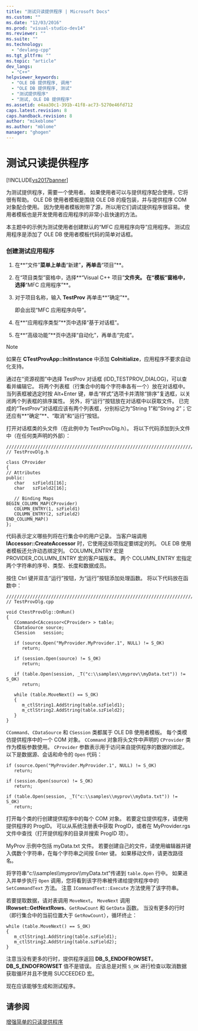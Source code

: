 ```yaml
---
title: "测试只读提供程序 | Microsoft Docs"
ms.custom: ""
ms.date: "12/03/2016"
ms.prod: "visual-studio-dev14"
ms.reviewer: ""
ms.suite: ""
ms.technology: 
  - "devlang-cpp"
ms.tgt_pltfrm: ""
ms.topic: "article"
dev_langs: 
  - "C++"
helpviewer_keywords: 
  - "OLE DB 提供程序, 调用"
  - "OLE DB 提供程序, 测试"
  - "测试提供程序"
  - "测试, OLE DB 提供程序"
ms.assetid: e4aa30c1-391b-41f8-ac73-5270e46fd712
caps.latest.revision: 8
caps.handback.revision: 8
author: "mikeblome"
ms.author: "mblome"
manager: "ghogen"
---
```

# 测试只读提供程序
[!INCLUDE[vs2017banner](../../assembler/inline/includes/vs2017banner.md)]

为测试提供程序，需要一个使用者。  如果使用者可以与提供程序配合使用，它将很有帮助。  OLE DB 使用者模板是围绕 OLE DB 的瘦包装，并与提供程序 COM 对象配合使用。  因为使用者模板附带了源，所以用它们调试提供程序很容易。  使用者模板也是开发使用者应用程序的非常小且快速的方法。  
  
 本主题中的示例为测试使用者创建默认的“MFC 应用程序向导”应用程序。  测试应用程序是添加了 OLE DB 使用者模板代码的简单对话框。  
  
### 创建测试应用程序  
  
1.  在**“文件”**菜单上单击**“新建”**，再单击**“项目”**。  
  
2.  在“项目类型”窗格中，选择**“Visual C\+\+ 项目”**文件夹。  在“模板”窗格中，选择**“MFC 应用程序”**。  
  
3.  对于项目名称，输入 **TestProv** 再单击**“确定”**。  
  
     即会出现“MFC 应用程序向导”。  
  
4.  在**“应用程序类型”**页中选择“基于对话框”。  
  
5.  在**“高级功能”**页中选择“自动化”，再单击“完成”。  
  
> [!NOTE]
>  如果在 **CTestProvApp::InitInstance** 中添加 **CoInitialize**，应用程序不要求自动化支持。  
  
 通过在“资源视图”中选择 TestProv 对话框 \(IDD\_TESTPROV\_DIALOG\)，可以查看并编辑它。  将两个列表框（行集合中的每个字符串各有一个）放在对话框中。  当列表框被选定时按 Alt\+Enter 键，单击“样式”选项卡并清除“排序”复选框，以关闭两个列表框的排序属性。  另外，将“运行”按钮放在对话框中以获取文件。  已完成的“TestProv”对话框应该有两个列表框，分别标记为“String 1”和“String 2”；它还应有**“确定”**、“取消”和“运行”按钮。  
  
 打开对话框类的头文件（在此例中为 TestProvDlg.h）。  将以下代码添加到头文件中（在任何类声明的外部）：  
  
```  
////////////////////////////////////////////////////////////////////////  
// TestProvDlg.h  
  
class CProvider   
{  
// Attributes  
public:  
   char   szField1[16];  
   char   szField2[16];  
  
   // Binding Maps  
BEGIN_COLUMN_MAP(CProvider)  
   COLUMN_ENTRY(1, szField1)  
   COLUMN_ENTRY(2, szField2)  
END_COLUMN_MAP()  
};  
```  
  
 代码表示定义哪些列将在行集合中的用户记录。  当客户端调用 **IAccessor::CreateAccessor** 时，它使用这些项指定要绑定的列。  OLE DB 使用者模板还允许动态绑定列。  COLUMN\_ENTRY 宏是 PROVIDER\_COLUMN\_ENTRY 宏的客户端版本。  两个 COLUMN\_ENTRY 宏指定两个字符串的序号、类型、长度和数据成员。  
  
 按住 Ctrl 键并双击“运行”按钮，为“运行”按钮添加处理函数。  将以下代码放在函数中：  
  
```  
///////////////////////////////////////////////////////////////////////  
// TestProvDlg.cpp  
  
void CtestProvDlg::OnRun()  
{  
   CCommand<CAccessor<CProvider> > table;  
   CDataSource source;  
   CSession   session;  
  
   if (source.Open("MyProvider.MyProvider.1", NULL) != S_OK)  
      return;  
  
   if (session.Open(source) != S_OK)  
      return;  
  
   if (table.Open(session, _T("c:\\samples\\myprov\\myData.txt")) != S_OK)  
      return;  
  
   while (table.MoveNext() == S_OK)  
   {  
      m_ctlString1.AddString(table.szField1);  
      m_ctlString2.AddString(table.szField2);  
   }  
}  
```  
  
 `CCommand`、`CDataSource` 和 `CSession` 类都属于 OLE DB 使用者模板。  每个类模仿提供程序中的一个 COM 对象。  `CCommand` 对象将头文件中声明的 `CProvider` 类作为模板参数使用。  `CProvider` 参数表示用于访问来自提供程序的数据的绑定。  以下是数据源、会话和命令的 `Open` 代码：  
  
```  
if (source.Open("MyProvider.MyProvider.1", NULL) != S_OK)  
   return;  
  
if (session.Open(source) != S_OK)  
   return;  
  
if (table.Open(session, _T("c:\\samples\\myprov\\myData.txt")) != S_OK)  
   return;  
```  
  
 打开每个类的行创建提供程序中的每个 COM 对象。  若要定位提供程序，请使用提供程序的 ProgID。  可以从系统注册表中获取 ProgID，或者在 MyProvider.rgs 文件中查找（打开提供程序的目录并搜索 ProgID 项）。  
  
 MyProv 示例中包括 myData.txt 文件。  若要创建自己的文件，请使用编辑器并键入偶数个字符串，在每个字符串之间按 Enter 键。  如果移动文件，请更改路径名。  
  
 将字符串“c:\\\\samples\\\\myprov\\\\myData.txt”传递到 `table.Open` 行中。  如果进入并单步执行 `Open` 调用，您将看到该字符串被传递给提供程序中的 `SetCommandText` 方法。  注意 `ICommandText::Execute` 方法使用了该字符串。  
  
 若要提取数据，请对表调用 `MoveNext`。  `MoveNext` 调用 **IRowset::GetNextRows**、`GetRowCount` 和 `GetData` 函数。  当没有更多的行时（即行集合中的当前位置大于 `GetRowCount`），循环终止：  
  
```  
while (table.MoveNext() == S_OK)  
{  
   m_ctlString1.AddString(table.szField1);  
   m_ctlString2.AddString(table.szField2);  
}  
```  
  
 注意当没有更多的行时，提供程序返回 **DB\_S\_ENDOFROWSET**。  **DB\_S\_ENDOFROWSET** 值不是错误。  应该总是对照 `S_OK` 进行检查以取消数据获取循环并且不使用 SUCCEEDED 宏。  
  
 现在应该能够生成和测试程序。  
  
## 请参阅  
 [增强简单的只读提供程序](../../data/oledb/enhancing-the-simple-read-only-provider.md)